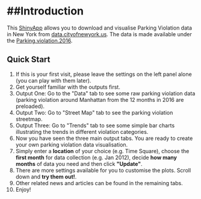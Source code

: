 ##Introduction
========================================================

This <a href=" " target="_blank">ShinyApp</a> allows you to download and visualise Parking Violation data in New York from <a href="https://nycopendata.socrata.com/" target="_blank">data.cityofnewyork.us</a>. The data is made available under the <a href="https://data.cityofnewyork.us/City-Government/Parking-Violations-Issued-Fiscal-Year-2016/kiv2-tbus" target="_blank">Parking.violation.2016</a>. 



## Quick Start

1. If this is your first visit, please leave the settings on the left panel alone (you can play with them later). 
2. Get yourself familiar with the outputs first.
3. Output One: Go to the "Data" tab to see some raw parking violation data (parking violation around Manhattan from the 12 months in 2016 are preloaded).
4. Output Two: Go to "Street Map" tab to see the parking violation streetmap.
5. Output Three: Go to "Trends" tab to see some simple bar charts illustrating the trends in different violation categories.
6. Now you have seen the three main output tabs. You are ready to create your own parking violation data visualisation. 
7. Simply enter a <b>location</b> of your choice (e.g. Time Square), choose the <b>first month</b> for data collection (e.g. Jan 2012), decide <b>how many months</b> of data you need and then click <b>"Update"</b>. 
8. There are more settings available for you to customise the plots. Scroll down and <b>try them out!</b>.
9. Other related news and articles can be found in the remaining tabs.
10. Enjoy!
